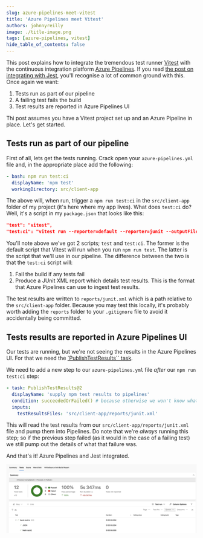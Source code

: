 ```yaml
---
slug: azure-pipelines-meet-vitest
title: 'Azure Pipelines meet Vitest'
authors: johnnyreilly
image: ./title-image.png
tags: [azure-pipelines, vitest]
hide_table_of_contents: false
---
```


This post explains how to integrate the tremendous test runner [Vitest](https://vitest.dev/) with the continuous integration platform [Azure Pipelines](https://azure.microsoft.com/en-gb/products/devops/pipelines/). If you read [the post on integrating with Jest](../2020-12-30-azure-pipelines-meet-jest/index.md), you'll recognise a lot of common ground with this. Once again we want:

1. Tests run as part of our pipeline
2. A failing test fails the build
3. Test results are reported in Azure Pipelines UI

<!--truncate-->

Thi post assumes you have a Vitest project set up and an Azure Pipeline in place. Let's get started.

## Tests run as part of our pipeline

First of all, lets get the tests running. Crack open your `azure-pipelines.yml` file and, in the appropriate place add the following:

```yml
- bash: npm run test:ci
  displayName: 'npm test'
  workingDirectory: src/client-app
```

The above will, when run, trigger a `npm run test:ci` in the `src/client-app` folder of my project (it's here where my app lives). What does `test:ci` do? Well, it's a script in my `package.json` that looks like this:

```json
"test": "vitest",
"test:ci": "vitest run --reporter=default --reporter=junit --outputFile=reports/junit.xml",
```

You'll note above we've got 2 scripts; `test` and `test:ci`. The former is the default script that Vitest will run when you run `npm run test`. The latter is the script that we'll use in our pipeline. The difference between the two is that the `test:ci` script will:

1. Fail the build if any tests fail
2. Produce a JUnit XML report which details test results. This is the format that Azure Pipelines can use to ingest test results.

The test results are written to `reports/junit.xml` which is a path relative to the `src/client-app` folder. Because you may test this locally, it's probably worth adding the `reports` folder to your `.gitignore` file to avoid it accidentally being committed.

## Tests results are reported in Azure Pipelines UI

Our tests are running, but we're not seeing the results in the Azure Pipelines UI. For that we need the [`PublishTestResults`` task](https://docs.microsoft.com/en-us/azure/devops/pipelines/tasks/test/publish-test-results?view=azure-devops&tabs=trx%2Cyaml).

We need to add a new step to our `azure-pipelines.yml` file _after_ our `npm run test:ci` step:

```yml
- task: PublishTestResults@2
  displayName: 'supply npm test results to pipelines'
  condition: succeededOrFailed() # because otherwise we won't know what tests failed
  inputs:
    testResultsFiles: 'src/client-app/reports/junit.xml'
```

This will read the test results from our `src/client-app/reports/junit.xml` file and pump them into Pipelines. Do note that we're _always_ running this step; so if the previous step failed (as it would in the case of a failing test) we still pump out the details of what that failure was.

And that's it! Azure Pipelines and Jest integrated.

![screenshot of test results published to Azure Pipelines](test-results.png)
